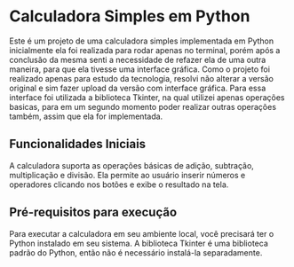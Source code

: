 # Calculadora Simples em Python

Este é um projeto de uma calculadora simples implementada em Python inicialmente ela foi realizada para rodar apenas no terminal, porém após a conclusão da mesma senti a necessidade de refazer ela de uma outra maneira, para que ela tivesse uma interface gráfica.
Como o projeto foi realizado apenas para estudo da tecnologia, resolvi não alterar a versão original e sim fazer upload da versão com interface gráfica.
Para essa interface foi utilizada a biblioteca Tkinter, na qual utilizei apenas operações  basicas, para em um segundo momento poder realizar outras operações também, assim que ela for implementada.

## Funcionalidades Iniciais

A calculadora suporta as operações básicas de adição, subtração, multiplicação e divisão. Ela permite ao usuário inserir números e operadores clicando nos botões e exibe o resultado na tela.

## Pré-requisitos para execução

Para executar a calculadora em seu ambiente local, você precisará ter o Python instalado em seu sistema. A biblioteca Tkinter é uma biblioteca padrão do Python, então não é necessário instalá-la separadamente.
